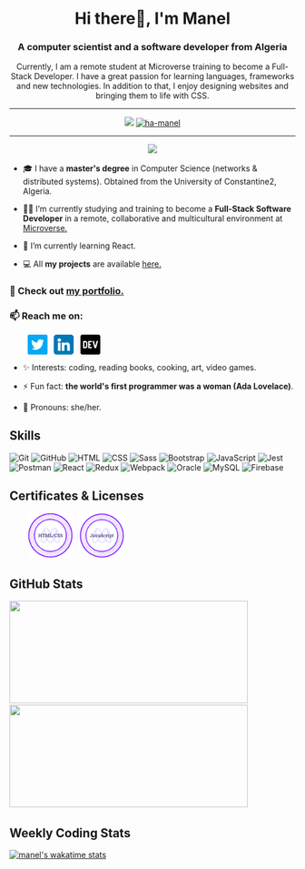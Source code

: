 <h1 align="center"> Hi there👋, I'm Manel</h1>
<h3 align="center">A computer scientist and a software developer from Algeria</h3>

<p align="center">Currently, I am a remote student at Microverse training to become a Full-Stack Developer. I have a great passion for learning languages, frameworks and new technologies. In addition to that, I enjoy designing websites and bringing them to life with CSS.</p>

---

<div align="center">
  <img src="https://badges.pufler.dev/visits/ha-manel/ha-manel?color=3f37c9">
  <a href = "https://commits.top/algeria.html" target="_blank">
		<img src="https://ennsz4wdh58yl60.m.pipedream.net" alt="ha-manel" target="_blank"/> 
	</a>
</div>

---
<div align="center">
	<img src="https://media2.giphy.com/media/L1R1tvI9svkIWwpVYr/giphy.gif?cid=790b76112be03f92de5e356ca9c83066f76d54710feb3b75&rid=giphy.gif&ct=g">
</div>
	
- 🎓 I have a **master's degree** in Computer Science (networks & distributed systems). Obtained from the University of Constantine2, Algeria.

- 👩‍💻 I’m currently studying and training to become a **Full-Stack Software Developer** in a remote, collaborative and multicultural environment at [Microverse.](https://github.com/microverseinc)

- 🌱 I’m currently learning React.

- 💻 All **my projects** are available [here.](https://github.com/ha-manel?tab=repositories)

### 🚀 Check out [my portfolio.](https://manel-portfolio.herokuapp.com/)

### 📫 Reach me on:

<p align="left">
&nbsp; &nbsp; &nbsp; &nbsp; <a href="https://twitter.com/ha_manel_" target="_blank"><img align="center" src="./images/twitter.png" alt="twitter" width="35" /></a> &nbsp;
<a href="https://www.linkedin.com/in/manel-hammouche/" target="_blank"><img align="center" src="./images/linkedin.png" alt="linkedin" width="35" /></a> &nbsp;
<a href="https://dev.to/hamanel" target="_blank"><img align="center" src="./images/dev.png" alt="dev community" width="35" /></a>
</p>

- ✨ Interests: coding, reading books, cooking, art, video games.

- ⚡ Fun fact: **the world's first programmer was a woman (Ada Lovelace)**.

- 👩 Pronouns: she/her.

<h2 align="left">Skills</h2>
<p align="left">
<div>
	<img height="50" src="https://user-images.githubusercontent.com/25181517/117364277-fc4eb280-aebd-11eb-8769-a3583c6a2037.png" alt="Git" title="Git" />
	<img height="50" src="https://user-images.githubusercontent.com/25181517/117364276-fc4eb280-aebd-11eb-92ba-8a6ef74b7313.png" alt="GitHub" title="GitHub" />
	<img height="50" src="https://user-images.githubusercontent.com/25181517/117447535-f00a3a00-af3d-11eb-89bf-45aaf56dbaf1.png" alt="HTML" title="HTML" />
	<img height="50" src="https://user-images.githubusercontent.com/25181517/117447663-0fa16280-af3e-11eb-8677-bcf8e4f8e298.png" alt="CSS" title="CSS" />
	<img height="50" src="https://github.com/coherencez/tech-logos/blob/master/sass.png" alt="Sass" title="Sass" />
	<img height="50" src="https://user-images.githubusercontent.com/25181517/121402101-c89df700-c959-11eb-8b4a-bbadf9e84b30.png" alt="Bootstrap" title="Bootstrap" />
	<img height="50" src="https://user-images.githubusercontent.com/25181517/117447155-6a868a00-af3d-11eb-9cfe-245df15c9f3f.png" alt="JavaScript" title="JavaScript" />
	<img height="50" src="https://github.com/get-icon/geticon/raw/master/icons/jest.svg" alt="Jest" title="Jest" />
	<img height="50" src="https://user-images.githubusercontent.com/25181517/121302453-01a67f00-c8fa-11eb-8c86-2ee00734c9a8.png" alt="Postman" title="Postman" />
	<img height="50" src="https://github.com/get-icon/geticon/raw/master/icons/react.svg" alt="React" title="React" />
	<img height="50" src="https://github.com/get-icon/geticon/raw/master/icons/redux.svg" alt="Redux" title="Redux" />
	<img height="50" src="https://github.com/get-icon/geticon/raw/master/icons/webpack.svg" alt="Webpack" title="Webpack" />
	<img height="50" src="https://user-images.githubusercontent.com/25181517/117208736-bdedc080-adf5-11eb-912f-61c7d43705f6.png" alt="Oracle" title="Oracle" />
	<img height="50" src="https://github.com/get-icon/geticon/raw/master/icons/mysql.svg" alt="MySQL" title="MySQL" />
	<img height="50" src="https://github.com/get-icon/geticon/raw/master/icons/firebase.svg" alt="Firebase" title="Firebase" />
</div>
</p>

<h2 align="left">Certificates & Licenses</h2>
<p align="left">
  &nbsp; &nbsp; &nbsp; &nbsp; <a href="https://www.credential.net/a4e97cb8-cbf4-4e53-beb3-7882f6e8947e#gs.xs1jdm" target="blank"><img src="./images/html-css-badge.png" width="80"></a> &nbsp; <a href="https://www.credential.net/541a98e8-077e-4012-99a1-4064e1f899ce#gs.1jpmti" target="blank"><img src="./images/js-badge.png" width="80"></a> 
</p>

<h2 align ="left">GitHub Stats</h2>
<div>
  <img height="180" width="420" src="https://github-readme-stats-eight-theta.vercel.app/api?username=ha-manel&show_icons=true&theme=nightowl&count_private=true"/>
  <img height="180" width="420" src="https://github-readme-stats.vercel.app/api/top-langs/?username=ha-manel&show_icons=true&theme=nightowl&layout=compact"/>
</div>

<h2>Weekly Coding Stats</h2>


[![manel's wakatime stats](https://github-readme-stats.vercel.app/api/wakatime?username=ha_manel&theme=nightowl)](https://github.com/anuraghazra/github-readme-stats)
